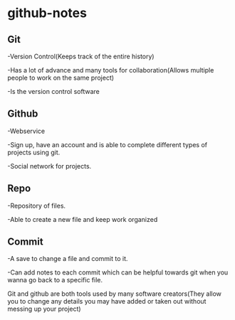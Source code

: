 # github-notes
<h2>Git</h2>
<p>-Version Control(Keeps track of the entire history)</p>
<p>-Has a lot of advance and many tools for collaboration(Allows multiple people to work on the same project)</p>
<p>-Is the version control software</p>
<h2>Github</h2>
<p>-Webservice </p>
<p>-Sign up, have an account and is able to complete different types of projects using git.</p>
<p>-Social network for projects.</p>
<h2>Repo</h2>
<p>-Repository of files.</p>
<p>-Able to create a new file and keep work organized</p>
<h2>Commit</h2>
<p>-A save to change a file and commit to it.</p>
<p>-Can add notes to each commit which can be helpful towards git when you wanna go back to a specific file.</p>
Git and github are both tools used by many software creators(They allow you to change any details you may have added or taken out without messing up your project)
